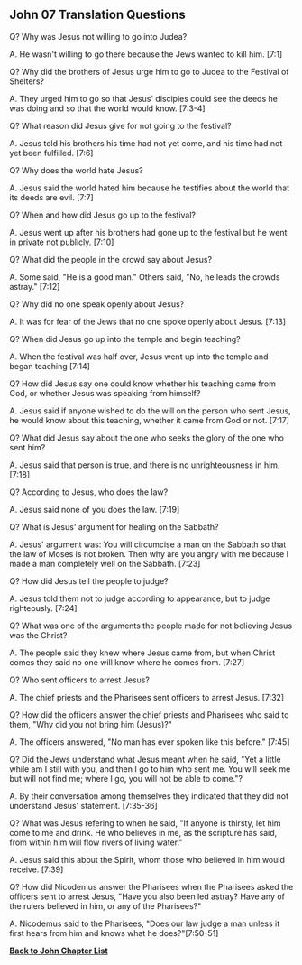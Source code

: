## John 07 Translation Questions ##

Q? Why was Jesus not willing to go into Judea?

A. He wasn't willing to go there because the Jews wanted to kill him. [7:1]

Q? Why did the brothers of Jesus urge him to go to Judea to the Festival of Shelters?

A. They urged him to go so that Jesus' disciples could see the deeds he was doing and so that the world would know. [7:3-4]

Q? What reason did Jesus give for not going to the festival?

A. Jesus told his brothers his time had not yet come, and his time had not yet been fulfilled. [7:6]

Q? Why does the world hate Jesus?

A. Jesus said the world hated him because he testifies about the world that its deeds are evil. [7:7]

Q? When and how did Jesus go up to the festival?

A. Jesus went up after his brothers had gone up to the festival but he went in private not publicly. [7:10]

Q? What did the people in the crowd say about Jesus?

A. Some said, "He is a good man." Others said, "No, he leads the crowds astray." [7:12]

Q? Why did no one speak openly about Jesus?

A. It was for fear of the Jews that no one spoke openly about Jesus. [7:13]

Q? When did Jesus go up into the temple and begin teaching?

A. When the festival was half over, Jesus went up into the temple and began teaching [7:14]

Q? How did Jesus say one could know whether his teaching came from God, or whether Jesus was speaking from himself?

A. Jesus said if anyone wished to do the will on the person who sent Jesus, he would know about this teaching, whether it came from God or not. [7:17]

Q? What did Jesus say about the one who seeks the glory of the one who sent him?

A. Jesus said that person is true, and there is no unrighteousness in him. [7:18]

Q? According to Jesus, who does the law?

A. Jesus said none of you does the law. [7:19]

Q? What is Jesus' argument for healing on the Sabbath?

A. Jesus' argument was: You will circumcise a man on the Sabbath so that the law of Moses is not broken. Then why are you angry with me because I made a man completely well on the Sabbath. [7:23]

Q? How did Jesus tell the people to judge?

A. Jesus told them not to judge according to appearance, but to judge righteously. [7:24]

Q? What was one of the arguments the people made for not believing Jesus was the Christ?

A. The people said they knew where Jesus came from, but when Christ comes they said no one will know where he comes from. [7:27]

Q? Who sent officers to arrest Jesus?

A. The chief priests and the Pharisees sent officers to arrest Jesus. [7:32]

Q? How did the officers answer the chief priests and Pharisees who said to them, "Why did you not bring him (Jesus)?"

A. The officers answered, "No man has ever spoken like this before." [7:45]

Q? Did the Jews understand what Jesus meant when he said, "Yet a little while am I still with you, and then I go to him who sent me. You will seek me but will not find me; where I go, you will not be able to come."?

A. By their conversation among themselves they indicated that they did not understand Jesus' statement. [7:35-36]

Q? What was Jesus refering to when he said, "If anyone is thirsty, let him come to me and drink. He who believes in me, as the scripture has said, from within him will flow rivers of living water."

A. Jesus said this about the Spirit, whom those who believed in him would receive. [7:39]

Q? How did Nicodemus answer the Pharisees when the Pharisees asked the officers sent to arrest Jesus, "Have you also been led astray? Have any of the rulers believed in him, or any of the Pharisees?"

A. Nicodemus said to the Pharisees, "Does our law judge a man unless it first hears from him and knows what he does?"[7:50-51]

__[Back to John Chapter List](./)__


